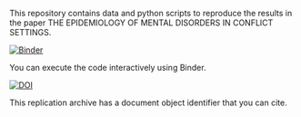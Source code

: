 This repository contains data and python scripts to reproduce the 
results in the paper THE EPIDEMIOLOGY OF MENTAL DISORDERS IN CONFLICT SETTINGS.

[![Binder](https://mybinder.org/badge.svg)](https://mybinder.org/v2/gh/aflaxman/mental_disorders_in_conflict_replication_archive/master)

You can execute the code interactively using Binder.

[![DOI](https://zenodo.org/badge/DOI/10.5281/zenodo.1196534.svg)](https://doi.org/10.5281/zenodo.1196534)

This replication archive has a document object identifier that you can cite.
